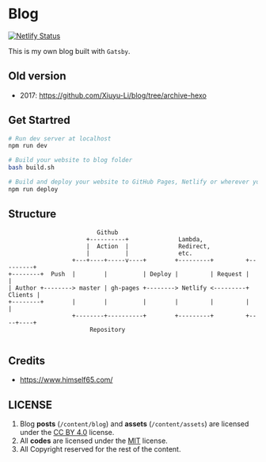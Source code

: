 # Blog
[![Netlify Status](https://api.netlify.com/api/v1/badges/ea934904-1db4-4631-adde-dc64a3ee580c/deploy-status)](https://app.netlify.com/sites/xiuyuli-blog/deploys)

This is my own blog built with `Gatsby`.

## Old version

- 2017: https://github.com/Xiuyu-Li/blog/tree/archive-hexo

## Get Startred

```bash
# Run dev server at localhost
npm run dev

# Build your website to blog folder
bash build.sh

# Build and deploy your website to GitHub Pages, Netlify or wherever you want.
npm run deploy
```
## Structure

```
                         Github
                      +----------+              Lambda,         
                      |  Action  |              Redirect,        
                      |          |              etc.             
                  +---+----+-----v----+        +---------+         +---------+
+--------+  Push  |        |          | Deploy |         | Request |         |
| Author +--------> master | gh-pages +--------> Netlify <---------+ Clients |
+--------+        |        |          |        |         |         |         |
                  +--------+----------+        +---------+         +----+----+
                       Repository                                                           
                                                                               

```

## Credits

- https://www.himself65.com/

## LICENSE
1. Blog **posts** (`/content/blog`) and **assets** (`/content/assets`) are licensed under the [CC BY 4.0](https://creativecommons.org/licenses/by/4.0/) license.  
2. All **codes** are licensed under the [MIT](https://opensource.org/licenses/MIT) license.  
3. All Copyright reserved for the rest of the content.